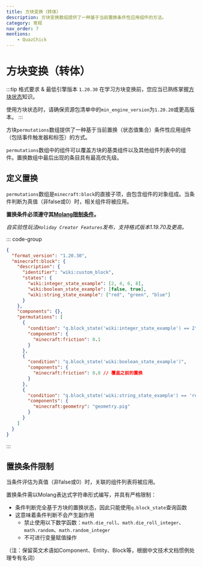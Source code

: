 ```yaml
---
title: 方块变换（转体）
description: 方块变换数组提供了一种基于当前置换条件性应用组件的方法。
category: 常规
nav_order: 7
mentions:
    - QuazChick
---
```


# 方块变换（转体）

<!--@include: @/wiki/bedrock-wiki-mirror.md-->

:::tip 格式要求 & 最低引擎版本 `1.20.30`
在学习方块变换前，您应当已熟练掌握[方块状态](/blocks/block-states)知识。

使用方块状态时，请确保资源包清单中的`min_engine_version`为`1.20.20`或更高版本。
:::

方块`permutations`数组提供了一种基于当前置换（状态值集合）条件性应用组件（包括事件触发器和标签）的方式。

`permutations`数组中的组件可以覆盖方块的基类组件以及其他组件列表中的组件。置换数组中最后出现的条目具有最高优先级。

## 定义置换

`permutations`数组是`minecraft:block`的直接子项，由包含组件的对象组成。当条件判断为真值（非false或0）时，相关组件将被应用。

**置换条件必须遵守其[Molang限制条件](#置换条件限制)。**

_自实验性玩法`Holiday Creator Features`发布，支持格式版本1.19.70及更高。_

::: code-group

```json [BP/blocks/custom_block.json]
{
  "format_version": "1.20.30",
  "minecraft:block": {
    "description": {
      "identifier": "wiki:custom_block",
      "states": {
        "wiki:integer_state_example": [2, 4, 6, 8],
        "wiki:boolean_state_example": [false, true],
        "wiki:string_state_example": ["red", "green", "blue"]
      }
    },
    "components": {},
    "permutations": [
      {
        "condition": "q.block_state('wiki:integer_state_example') == 2",
        "components": {
          "minecraft:friction": 0.1
        }
      },
      {
        "condition": "q.block_state('wiki:boolean_state_example')",
        "components": {
          "minecraft:friction": 0.8 // 覆盖之前的置换
        }
      },
      {
        "condition": "q.block_state('wiki:string_state_example') == 'red' && !q.block_state('wiki:boolean_state_example')",
        "components": {
          "minecraft:geometry": "geometry.pig"
        }
      }
    ]
  }
}
```
:::

## 置换条件限制

当条件评估为真值（非false或0）时，关联的组件列表将被应用。

置换条件需以Molang表达式字符串形式编写，并具有严格限制：

-   条件判断完全基于方块的置换状态，因此只能使用`q.block_state`查询函数
-   这意味着条件判断不会产生副作用
    -   禁止使用以下数学函数：`math.die_roll`、`math.die_roll_integer`、`math.random`、`math.random_integer`
    -   不可进行变量赋值操作

（注：保留英文术语如Component、Entity、Block等，根据中文技术文档惯例处理专有名词）